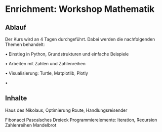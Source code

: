 # Enrichment: Workshop Mathematik

## Ablauf
Der Kurs wird an 4 Tagen durchgeführt.
Dabei werden die nachfolgenden Themen behandelt:

•	Einstieg in Python, Grundstrukturen und einfache Beispiele

•	Arbeiten mit Zahlen und Zahlenreihen

•	Visualisierung: Turtle, Matplotlib, Plotly

•	


## Inhalte
Haus des Nikolaus, Optimierung Route, Handlungsreisender

Fibonacci
Pascalsches Dreieck
Programmierelemente: Iteration, Recursion
Zahlenreihen
Mandelbrot
